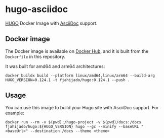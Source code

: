 # hugo-asciidoc

[HUGO](https://gohugo.io/) Docker Image with [AsciiDoc](https://asciidoc.org/) support.

## Docker image

The Docker image is available on [Docker Hub](https://hub.docker.com/r/fjahijado/hugo), and it is built from the `Dockerfile` in this repository.

It was built for amd64 and arm64 architectures:

```shell
docker buildx build --platform linux/amd64,linux/arm64 --build-arg HUGO_VERSION=0.124.1 -t fjahijado/hugo:0.124.1 --push . 
``` 

## Usage

You can use this image to build your Hugo site with AsciiDoc support. For example:

```shell
docker run --rm -v $(pwd):/hugo-project -v $(pwd)/docs:/docs fjahijado/hugo:${HUGO_VERSION} hugo --gc --minify --baseURL "<baseUrl>" --destination /docs --theme <theme>
```
